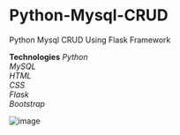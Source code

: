 # Python-Mysql-CRUD
Python Mysql CRUD Using Flask Framework


**Technologies**
  *Python*
  <br>
  *MySQL*
  <br>
  *HTML*
  <br>
  *CSS*
  <br>
  *Flask*
  <br>
  *Bootstrap*
  <br>

![image](https://user-images.githubusercontent.com/88975401/211849394-1935c441-359c-4901-9da9-a6f7cdbfac0c.png)
